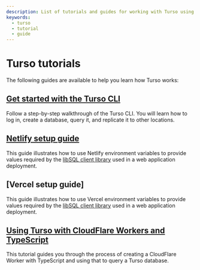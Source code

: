 ```yaml
---
description: List of tutorials and guides for working with Turso using various languages and environments.
keywords:
  - turso
  - tutorial
  - guide
---
```


# Turso tutorials

The following guides are available to help you learn how Turso works:

## [Get started with the Turso CLI]

Follow a step-by-step walkthrough of the Turso CLI. You will learn how to log
in, create a database, query it, and replicate it to other locations.

## [Netlify setup guide]

This guide illustrates how to use Netlify environment variables to provide
values required by the [libSQL client library] used in a web application
deployment.

## [Vercel setup guide]

This guide illustrates how to use Vercel environment variables to provide
values required by the [libSQL client library] used in a web application
deployment.

## [Using Turso with CloudFlare Workers and TypeScript]

This tutorial guides you through the process of creating a CloudFlare Worker
with TypeScript and using that to query a Turso database.


[Get started with the Turso CLI]: get-started-turso-cli
[Netlify setup guide]: netlify-setup-guide
[Using Turso with CloudFlare Workers and TypeScript]: https://developers.cloudflare.com/workers/tutorials/connect-to-turso-using-workers/

[libSQL client library]: /reference/client-access
